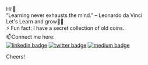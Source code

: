 Hi!👋<br />
“Learning never exhausts the mind.” – Leonardo da Vinci <br />
Let's Learn and grow👨‍💻<br />
⚡ Fun fact: I have a secret collection of old coins. <br />
 📫Connect me here:<br />
[![linkedin badge](https://img.shields.io/badge/akanksha-raghav-386938188?style=flat&logo=linkedin)](https://www.linkedin.com/in/akanksha-raghav-386938188/)
[![twitter badge](https://img.shields.io/badge/@AkankshaRaghav9?style=flat&logo=twitter)](https://twitter.com/AkankshaRaghav9)
[![medium badge](https://img.shields.io/badge/akanksharaghav?style=flat&logo=medium)](https://medium.com/@akanksharaghav)

Cheers!
